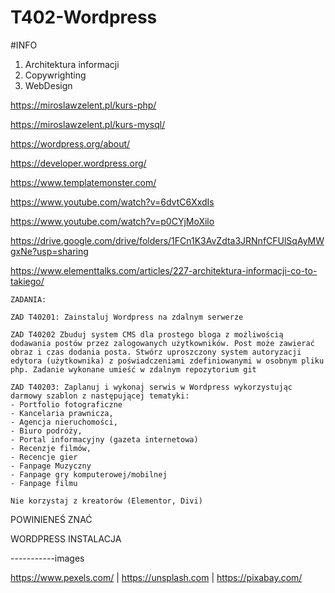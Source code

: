 # T402-Wordpress

#INFO


1. Architektura informacji
2. Copywrighting
3. WebDesign

https://miroslawzelent.pl/kurs-php/

https://miroslawzelent.pl/kurs-mysql/

https://wordpress.org/about/

https://developer.wordpress.org/

https://www.templatemonster.com/

https://www.youtube.com/watch?v=6dvtC6XxdIs

https://www.youtube.com/watch?v=p0CYjMoXilo

https://drive.google.com/drive/folders/1FCn1K3AvZdta3JRNnfCFUlSqAyMWgxNe?usp=sharing


https://www.elementtalks.com/articles/227-architektura-informacji-co-to-takiego/

```
ZADANIA:

ZAD T40201: Zainstaluj Wordpress na zdalnym serwerze

ZAD T40202 Zbuduj system CMS dla prostego bloga z możliwością dodawania postów przez zalogowanych użytkowników. Post może zawierać obraz i czas dodania posta. Stwórz uproszczony system autoryzacji edytora (użytkownika) z poświadczeniami zdefiniowanymi w osobnym pliku php. Zadanie wykonane umieść w zdalnym repozytorium git

ZAD T40203: Zaplanuj i wykonaj serwis w Wordpress wykorzystując darmowy szablon z następującej tematyki:
- Portfolio fotograficzne
- Kancelaria prawnicza,
- Agencja nieruchomości,
- Biuro podróży,
- Portal informacyjny (gazeta internetowa)
- Recenzje filmów,
- Recencje gier
- Fanpage Muzyczny
- Fanpage gry komputerowej/mobilnej
- Fanpage filmu

Nie korzystaj z kreatorów (Elementor, Divi)

```
POWINIENEŚ ZNAĆ

WORDPRESS INSTALACJA

-----------images

https://www.pexels.com/ | https://unsplash.com | https://pixabay.com/
